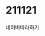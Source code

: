 # 211121
 네이버따라하기
<style><br>
  a{color:black; font-size: 13px; text-decoration: none;}<br>  #글자사이즈
  a:hover{color:black; text-decoration: underline;}<br>        #글자 위 마우스 올리면 밑줄
</style>